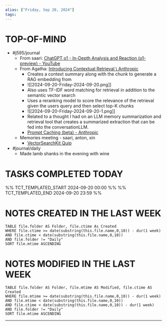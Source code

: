 ```yaml
---
alias: ["Friday, Sep 20, 2024"]
tags: 
---
```

# TOP-OF-MIND
- #j595/journal 
	- From saari: [ChatGPT o1 - In-Depth Analysis and Reaction (o1-preview) - YouTube](https://www.youtube.com/watch?v=7J44j6Fw8NM)
	- From Agatha: [Introducing Contextual Retrieval \\ Anthropic](https://www.anthropic.com/news/contextual-retrieval)
		- Creates a context summary along with the chunk to generate a RAG embedding from
		- ![[2024-09-20-Friday-2024-09-20.png]]
		- Also uses TF-IDF word matching for retrieval in addition to the semantic vector search
		- Uses a reranking model to score the relevance of the retrieval given the users query and then select top-K chunks
		- ![[2024-09-20-Friday-2024-09-20-1.png]]
		- Related to a thought I had on an LLM memory summarization and retrieval tool that creates a summarized extraction that can be fed into the conversationLLM.
		- [Prompt Caching (beta) - Anthropic](https://docs.anthropic.com/en/docs/build-with-claude/prompt-caching)
	- Memories meeting - saari, anton, xin
		- [VectorSearchKit Quip](https://quip-apple.com/FX3EAX9iNNaN)
- #journal/daily 
	- Made lamb shanks in the evening with wine

# TASKS COMPLETED TODAY
%% TCT_TEMPLATED_START 2024-09-20 00:00 %%
%% TCT_TEMPLATED_END 2024-09-20 23:59 %%


# NOTES CREATED IN THE LAST WEEK
``` dataview
TABLE file.folder AS Folder, file.ctime As Created
WHERE file.ctime >= date(substring(this.file.name,0,10)) - dur(1 week) 
AND file.ctime < date(substring(this.file.name,0,10)) 
AND file.folder != "Daily"
SORT file.mtime ASCENDING
```

# NOTES MODIFIED IN THE LAST WEEK
``` dataview
TABLE file.folder AS Folder, file.mtime AS Modified, file.ctime AS Created
WHERE file.mtime >= date(substring(this.file.name,0,10)) - dur(1 week)
AND file.mtime < date(substring(this.file.name,0,10))
AND file.ctime < date(substring(this.file.name,0,10)) - dur(1 week)
AND file.folder != "Daily"
SORT file.mtime ASCENDING
```
---
